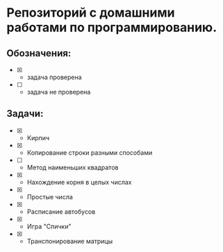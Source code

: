 # Репозиторий с домашними работами по программированию.
## Обозначения:
- [x] - задача проверена
- [ ] - задача не проверена
## Задачи:
- [x] - Кирпич
- [x] - Копирование строки разными способами
- [ ] - Метод наименьших квадратов
- [x] - Нахождение корня в целых числах
- [x] - Простые числа
- [x] - Расписание автобусов
- [x] - Игра "Спички"
- [x] - Транспонирование матрицы
